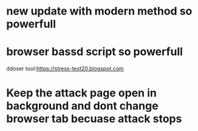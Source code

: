 # new update with modern method so powerfull
# browser bassd script so powerfull
 ddoser tool:https://stress-test20.blogspot.com
# Keep the attack page open in background and dont change browser tab becuase attack stops

